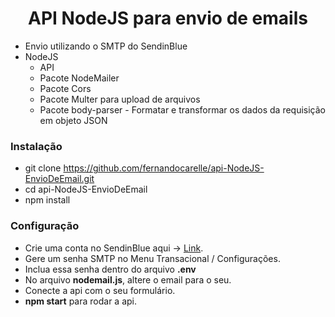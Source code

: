 <h1 align="center"> <strong> API NodeJS para envio de emails </strong></h1>

* Envio utilizando o SMTP do SendinBlue
 * NodeJS
   * API
   * Pacote NodeMailer
   * Pacote Cors
   * Pacote Multer para upload de arquivos
   * Pacote body-parser - Formatar e transformar os dados da requisição em objeto JSON

 ### Instalação
 * git clone https://github.com/fernandocarelle/api-NodeJS-EnvioDeEmail.git
 * cd api-NodeJS-EnvioDeEmail
 * npm install

 ### Configuração
 * Crie uma conta no SendinBlue aqui -> [Link](https://pt.sendinblue.com/).
 * Gere um senha SMTP no Menu Transacional / Configurações.
 * Inclua essa senha dentro do arquivo **.env**
 * No arquivo **nodemail.js**, altere o email para o seu.
 * Conecte a api com o seu formulário.
 * **npm start** para rodar a api.
